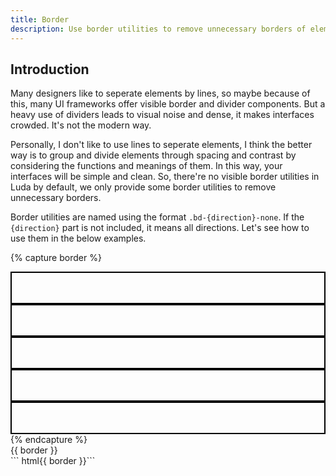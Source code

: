 ```yaml
---
title: Border
description: Use border utilities to remove unnecessary borders of elements.
---
```


## Introduction
Many designers like to seperate elements by lines, so maybe because of this, many UI frameworks offer visible border and divider components. But a heavy use of dividers leads to visual noise and dense, it makes interfaces crowded. It's not the modern way.

Personally, I don't like to use lines to seperate elements, I think the better way is to group and divide elements through spacing and contrast by considering the functions and meanings of them. In this way, your interfaces will be simple and clean. So, there're no visible border utilities in Luda by default, we only provide some border utilities to remove unnecessary borders.

Border utilities are named using the format `.bd-{direction}-none`. If the `{direction}` part is not included, it means all directions. Let's see how to use them in the below examples.

{% capture border %}
<div style="height: 3rem; border: solid 2px #000" class="bd-t-none mb-small bc-muted"></div>
<div style="height: 3rem; border: solid 2px #000" class="bd-r-none mb-small bc-muted"></div>
<div style="height: 3rem; border: solid 2px #000" class="bd-b-none mb-small bc-muted"></div>
<div style="height: 3rem; border: solid 2px #000" class="bd-l-none mb-small bc-muted"></div>
<div style="height: 3rem; border: solid 2px #000" class="bd-none mb-small bc-muted"></div>
{% endcapture %}
<div class="example">
  {{ border }}
</div>
``` html{{ border }}```